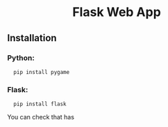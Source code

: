 <h1 align="center"> Flask Web App</h1>

 ## Installation
### Python:
      pip install pygame
### Flask:
      pip install flask
You can check that has
